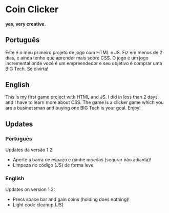 # Coin Clicker
#### yes, very creative.

## Português

Este é o meu primeiro projeto de jogo com HTML e JS. Fiz em menos de 2 dias, e ainda tenho que aprender mais sobre CSS. O jogo é um jogo incremental onde você é um empreendedor e seu objetivo é comprar uma BIG Tech. Se divirta!

## English

This is my first game project with HTML and JS. I did in less than 2 days, and I have to learn more about CSS. The game is a clicker game which you are a businessman and buying one BIG Tech is your goal. Enjoy!

## Updates

### Português

Updates da versão 1.2:
- Aperte a barra de espaço e ganhe moedas (segurar não adianta)!
- Limpeza no código (JS) de forma leve

### English

Updates on version 1.2:
- Press space bar and gain coins (holding does nothing)!
- Light code cleanup (JS)
